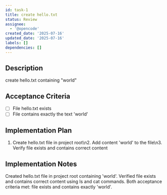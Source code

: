 ```yaml
---
id: task-1
title: create hello.txt
status: Review
assignee:
  - '@opencode'
created_date: '2025-07-16'
updated_date: '2025-07-16'
labels: []
dependencies: []
---
```


## Description

create hello.txt containing "world"

## Acceptance Criteria

- [ ] File hello.txt exists
- [ ] File contains exactly the text 'world'

## Implementation Plan

1. Create hello.txt file in project root\n2. Add content 'world' to the file\n3. Verify file exists and contains correct content

## Implementation Notes

Created hello.txt file in project root containing 'world'. Verified file exists and contains correct content using ls and cat commands. Both acceptance criteria met: file exists and contains exactly 'world'.
